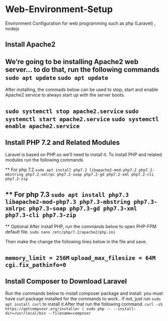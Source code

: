 # Web-Environment-Setup
Environment Configuration for web programming such as php (Laravel)  , nodejs

## Install Apache2
We’re going to be installing Apache2 web server… to do that, run the following commands 
`sudo apt update`
`sudo apt update`
---------
After installing, the commads below can be used to stop, start and enable Apache2 service to always start up with the server boots.

`sudo systemctl stop apache2.service`
`sudo systemctl start apache2.service`
`sudo systemctl enable apache2.service`
-------

## Install PHP 7.2 and Related Modules
Laravel is based on PHP.so we’ll need to install it. To install PHP and related modules run the following commands 

** For php 7.2
`sudo apt install php7.2 libapache2-mod-php7.2 php7.2-mbstring php7.2-xmlrpc php7.2-soap php7.2-gd php7.2-xml php7.2-cli php7.2-zip` 

** For php 7.3
`sudo apt install php7.3 libapache2-mod-php7.3 php7.3-mbstring php7.3-xmlrpc php7.3-soap php7.3-gd php7.3-xml php7.3-cli php7.3-zip`
------
** Optional
After install PHP, run the commands below to open PHP-FPM default file.
`sudo nano /etc/php/7.2/apache2/php.ini` 

Then make the change the following lines below in the file and save.

`memory_limit = 256M`
`upload_max_filesize = 64M`
`cgi.fix_pathinfo=0`
------
##  Install Composer to Download Laravel

Run the commands below to install composer package and install.
you must have curl package installed for the commands to work.. if not, just run `sudo apt install curl` to install it.After that run the following command.
`curl -sS https://getcomposer.org/installer | sudo php -- --install-dir=/usr/local/bin --filename=composer`